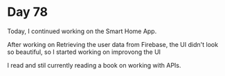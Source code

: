 # Day 78

Today, I continued working on the Smart Home App.

After working on Retrieving the user data from Firebase, the UI didn't look so beautiful, so I started working on improvong the UI

I read and stil currently reading a book on working with APIs.
